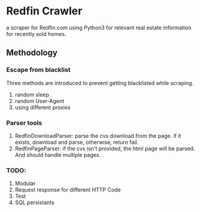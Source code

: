 # Redfin Crawler

a scraper for Redfin.com using Python3 for relevant real estate information for recently sold homes.


## Methodology

### Escape from blacklist
Three methods are introduced to prevent getting blacklisted while scraping.

1. random sleep
2. random User-Agent
3. using different proxies

### Parser tools

1. RedfinDownloadParser: parse the cvs download from the page. if it exists, download and parse, otherwise, return fail.
2. RedfinPageParser: if the cvs isn't provided, the html page will be parsed. And should handle multiple pages.


### TODO:

1. Modular
2. Request response for different HTTP Code
3. Test
4. SQL persistants